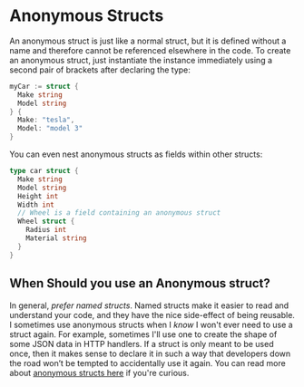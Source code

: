 # Anonymous Structs

An anonymous struct is just like a normal struct, but it is defined without a name and therefore cannot be referenced elsewhere in the code. To create an anonymous struct, just instantiate the instance immediately using a second pair of brackets after declaring the type:

```go
myCar := struct {
  Make string
  Model string
} {
  Make: "tesla",
  Model: "model 3"
}
```

You can even nest anonymous structs as fields within other structs:

```go
type car struct {
  Make string
  Model string
  Height int
  Width int
  // Wheel is a field containing an anonymous struct
  Wheel struct {
    Radius int
    Material string
  }
}
```

## When Should you use an Anonymous struct?

In general, *prefer named structs*. Named structs make it easier to read and understand your code, and they have the nice side-effect of being reusable. I sometimes use anonymous structs when I *know* I won't ever need to use a struct again. For example, sometimes I'll use one to create the shape of some JSON data in HTTP handlers. If a struct is only meant to be used once, then it makes sense to declare it in such a way that developers down the road won’t be tempted to accidentally use it again. You can read more about [anonymous structs here](https://www.willem.dev/articles/anonymous-structs/) if you're curious.
